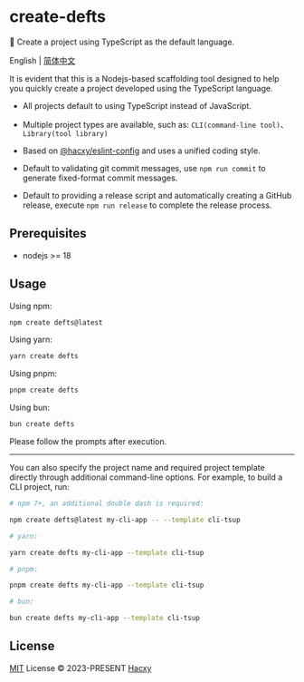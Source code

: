 # create-defts

🚀 Create a project using TypeScript as the default language.

English | [简体中文](./README_zh.md)

It is evident that this is a Nodejs-based scaffolding tool designed to help you quickly create a project developed using the TypeScript language.

- All projects default to using TypeScript instead of JavaScript.

- Multiple project types are available, such as: `CLI(command-line tool)`、`Library(tool library)`

- Based on [@hacxy/eslint-config](https://github.com/hacxy/eslint-config) and uses a unified coding style.

- Default to validating git commit messages, use `npm run commit` to generate fixed-format commit messages.

- Default to providing a release script and automatically creating a GitHub release, execute `npm run release` to complete the release process.

## Prerequisites

- nodejs >= 18

## Usage

Using npm:

```sh
npm create defts@latest
```

Using yarn:

```sh
yarn create defts
```

Using pnpm:

```sh
pnpm create defts
```

Using bun:

```sh
bun create defts
```

Please follow the prompts after execution.

---

You can also specify the project name and required project template directly through additional command-line options. For example, to build a CLI project, run:

```sh
# npm 7+, an additional double dash is required:

npm create defts@latest my-cli-app -- --template cli-tsup

# yarn:

yarn create defts my-cli-app --template cli-tsup

# pnpm:

pnpm create defts my-cli-app --template cli-tsup

# bun:

bun create defts my-cli-app --template cli-tsup
```

## License

[MIT](./LICENSE) License &copy; 2023-PRESENT [Hacxy](https://github.com/hacxy)

